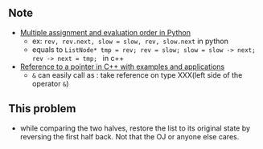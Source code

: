 ## Note
  * [Multiple assignment and evaluation order in Python](https://stackoverflow.com/questions/8725673/multiple-assignment-and-evaluation-order-in-python)
    * ex: ```rev, rev.next, slow = slow, rev, slow.next```  in python
    * equals to ```ListNode* tmp = rev; rev = slow; slow = slow -> next; rev -> next = tmp; ``` in c++
  * [Reference to a pointer in C++ with examples and applications](https://www.geeksforgeeks.org/reference-to-a-pointer-in-c-with-examples-and-applications/)
    * ```&``` can easily call as : take reference on type XXX(left side of the operator ```&```) 
## This problem
  *  while comparing the two halves, restore the list to its original state by reversing the first half back. Not that the OJ or anyone else cares.
